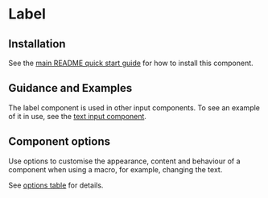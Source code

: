 # Label

## Installation

See the [main README quick start guide](https://github.com/alphagov/city-frontend#quick-start) for how to install this component.

## Guidance and Examples

The label component is used in other input components. To see an example of it in use, see the [text input component](https://design-system.service.gov.uk/components/text-input/).

## Component options

Use options to customise the appearance, content and behaviour of a component when using a macro, for example, changing the text.

See [options table](https://design-system.service.gov.uk/components/text-input/#options-text-input-example--label) for details.
